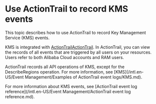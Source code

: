 # Use ActionTrail to record KMS events

This topic describes how to use ActionTrail to record Key Management Service \(KMS\) events.

KMS is integrated with [ActionTrail](https://www.aliyun.com/product/actiontrail)[ActionTrail](https://partners-intl.console.aliyun.com/#/actiontrail). In ActionTrail, you can view the records of all events that are triggered by all users on your resources. Users refer to both Alibaba Cloud accounts and RAM users.

ActionTrail records all API operations of KMS, except for the DescribeRegions operation. For more information, see [KMS](/intl.en-US/Event Management/Examples of ActionTrail event logs/KMS.md).

For more information about KMS events, see [ActionTrail event log reference](/intl.en-US/Event Management/ActionTrail event log reference.md).

